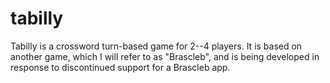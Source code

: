 # tabilly
Tabilly is a crossword turn-based game for 2--4 players. It is based on another game, which I will refer to as "Brascleb", and is being developed in response to discontinued support for a Brascleb app. 
